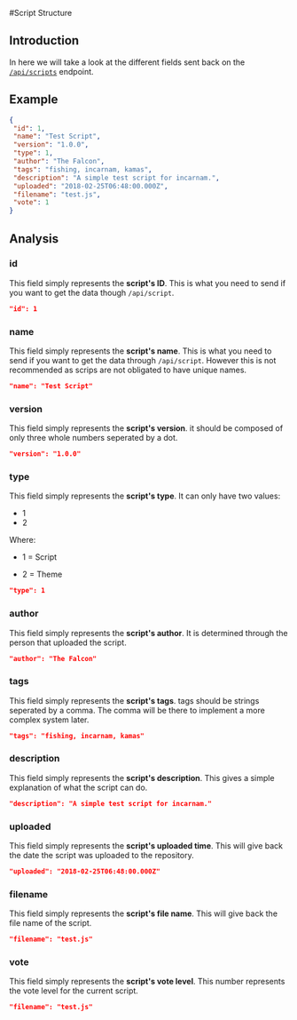 #Script Structure

## Introduction 

In here we will take a look at the different fields sent back on the [`/api/scripts`](/scripts.md) endpoint.

## Example

```json
{
 "id": 1,
 "name": "Test Script",
 "version": "1.0.0",
 "type": 1,
 "author": "The Falcon",
 "tags": "fishing, incarnam, kamas",
 "description": "A simple test script for incarnam.",
 "uploaded": "2018-02-25T06:48:00.000Z",
 "filename": "test.js",
 "vote": 1
}
```

## Analysis

### id

This field simply represents the **script's ID**. This is what you need to send if you want to get the data though `/api/script`.

```json
"id": 1
```

### name

This field simply represents the **script's name**. This is what you need to send if you want to get the data through `/api/script`. However this is not recommended as scrips are not obligated to have unique names.

```json
"name": "Test Script"
```

### version

This field simply represents the **script's version**. it should be composed of only three whole numbers seperated by a dot.

```json
"version": "1.0.0"
```

### type

This field simply represents the **script's type**. It can only have two values:

 - 1
 - 2
 
Where:
  - 1 = Script
 
  - 2 = Theme

```json
"type": 1

```

### author

This field simply represents the **script's author**. It is determined through the person that uploaded the script.

```json
"author": "The Falcon"
```

### tags

This field simply represents the **script's tags**. tags should be strings seperated by a comma. The comma will be there to implement a more complex system later.

```json
"tags": "fishing, incarnam, kamas"
```

### description

This field simply represents the **script's description**. This gives a simple explanation of what the script can do.

```json
"description": "A simple test script for incarnam."
```

### uploaded

This field simply represents the **script's uploaded  time**. This will give back the date the script was uploaded to the repository.

```json
"uploaded": "2018-02-25T06:48:00.000Z"
```

### filename

This field simply represents the **script's file name**. This will give back the file name of the script.

```json
"filename": "test.js"
```


### vote

This field simply represents the **script's  vote  level**. This number represents the vote level for the current script.

```json
"filename": "test.js"
```

